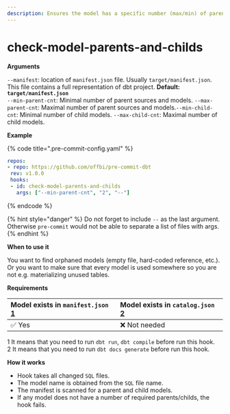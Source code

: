 ```yaml
---
description: Ensures the model has a specific number (max/min) of parents or/and childs.
---
```


# check-model-parents-and-childs

**Arguments**

`--manifest`: location of `manifest.json` file. Usually `target/manifest.json`. This file contains a full representation of dbt project. **Default: `target/manifest.json`**  
`--min-parent-cnt`: Minimal number of parent sources and models. `--max-parent-cnt`: Maximal number of parent sources and models.`--min-child-cnt`: Minimal number of child models. `--max-child-cnt`: Maximal number of child models.

**Example**

{% code title=".pre-commit-config.yaml" %}
```yaml
repos:
- repo: https://github.com/offbi/pre-commit-dbt
 rev: v1.0.0
 hooks:
 - id: check-model-parents-and-childs
   args: ["--min-parent-cnt", "2", "--"]
```
{% endcode %}

{% hint style="danger" %}
 Do not forget to include `--` as the last argument. Otherwise `pre-commit` would not be able to separate a list of files with args.
{% endhint %}

**When to use it**

You want to find orphaned models \(empty file, hard-coded reference, etc.\). Or you want to make sure that every model is used somewhere so you are not e.g. materializing unused tables.

**Requirements**

| Model exists in `manifest.json` [1](https://github.com/offbi/pre-commit-dbt/blob/main/HOOKS.md#f1) | Model exists in `catalog.json` [2](https://github.com/offbi/pre-commit-dbt/blob/main/HOOKS.md#f2) |
| :--- | :--- |
| ✅ Yes | ❌ Not needed |

1 It means that you need to run `dbt run`, `dbt compile` before run this hook.  
2 It means that you need to run `dbt docs generate` before run this hook.

**How it works**

* Hook takes all changed `SQL` files.
* The model name is obtained from the `SQL` file name.
* The manifest is scanned for a parent and child models.
* If any model does not have a number of required parents/childs, the hook fails.

